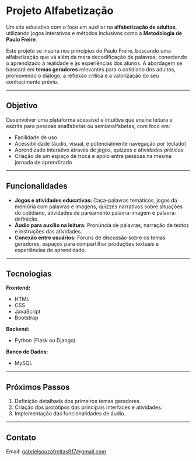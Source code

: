 # Projeto Alfabetização

Um site educativo com o foco em auxiliar na **alfabetização de adultos**, utilizando jogos interativos e métodos inclusivos como a **Metodologia de Paulo Freire**.

Este projeto se inspira nos princípios de Paulo Freire, buscando uma alfabetização que vá além da mera decodificação de palavras, conectando o aprendizado à realidade e às experiências dos alunos. A abordagem se baseará em **temas geradores** relevantes para o cotidiano dos adultos, promovendo o diálogo, a reflexão crítica e a valorização do seu conhecimento prévio.

---

## Objetivo 

Desenvolver uma plataforma acessível e intuitiva que ensine leitura e escrita para pessoas analfabetas ou semianalfabetas, com foco em:

- Facilidade de uso
- Acessibilidade (áudio, visual, e potencialmente navegação por teclado)
- Aprendizado interativo através de jogos, quizzes e atividades práticas
- Criação de um espaço de troca e apoio entre pessoas na mesma jornada de aprendizado

---

## Funcionalidades

- **Jogos e atividades educativas:** Caça-palavras temáticos, jogos da memória com palavras e imagens, quizzes narrativos sobre situações do cotidiano, atividades de pareamento palavra-imagem e palavra-definição.
- **Áudio para auxílio na leitura:** Pronúncia de palavras, narração de textos e instruções das atividades.
- **Conexão entre usuários:** Fóruns de discussão sobre os temas geradores, espaços para compartilhar produções textuais e experiências de aprendizado.

---

## Tecnologias

**Frontend:**
- HTML
- CSS
- JavaScript
- Bootstrap

**Backend:**
- Python (Flask ou Django)

**Banco de Dados:**
- MySQL

---

## Próximos Passos

1. Definição detalhada dos primeiros temas geradores.
2. Criação dos protótipos das principais interfaces e atividades.
3. Implementação das funcionalidades de áudio.

---

## Contato

Email: gabrielsouzafreitas917@gmail.com
